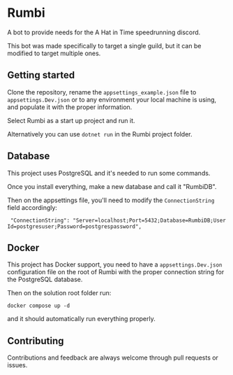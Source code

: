 # Rumbi

A bot to provide needs for the A Hat in Time speedrunning discord.

This bot was made specifically to target a single guild, but it can be modified to target multiple ones.

## Getting started

Clone the repository, rename the `appsettings_example.json` file to `appsettings.Dev.json` or to any environment your local machine is using, and populate it with the proper information.

Select Rumbi as a start up project and run it.

Alternatively you can use `dotnet run` in the Rumbi project folder.

## Database

This project uses PostgreSQL and it's needed to run some commands.

Once you install everything, make a new database and call it "RumbiDB".

Then on the appsettings file, you'll need to modify the `ConnectionString` field accordingly:

```
 "ConnectionString": "Server=localhost;Port=5432;Database=RumbiDB;User Id=postgresuser;Password=postgrespassword",
```
## Docker

This project has Docker support, you need to have a `appsettings.Dev.json` configuration file on the root of Rumbi with the proper connection string for the PostgreSQL database. 

Then on the solution root folder run: 

```
docker compose up -d
```

and it should automatically run everything properly.

## Contributing

Contributions and feedback are always welcome through pull requests or issues.
